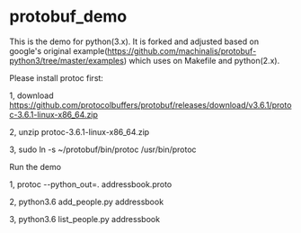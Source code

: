 # protobuf_demo
This is the demo for python(3.x). It is forked and adjusted based on google's original example(https://github.com/machinalis/protobuf-python3/tree/master/examples) which uses on Makefile and python(2.x). 

Please install protoc first:

1, download https://github.com/protocolbuffers/protobuf/releases/download/v3.6.1/protoc-3.6.1-linux-x86_64.zip

2, unzip protoc-3.6.1-linux-x86_64.zip

3, sudo ln -s ~/protobuf/bin/protoc /usr/bin/protoc

Run the demo

1, protoc --python_out=. addressbook.proto

2, python3.6 add_people.py addressbook

3, python3.6 list_people.py addressbook


